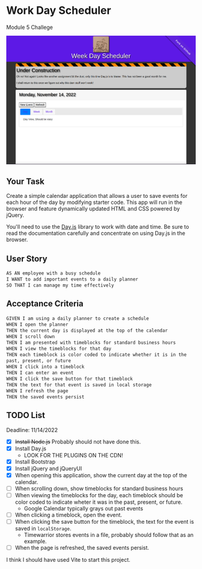 # Work Day Scheduler

Module 5 Challege

[![Work Day Scheduler](assets/images/work-day-scheduler.png)](https://jrcharney.github.io/work-day-scheduler/)

## Your Task

Create a simple calendar application that allows a user to save events for each hour of the day by modifying starter code. This app will run in the browser and feature dynamically updated HTML and CSS powered by jQuery.

You'll need to use the [Day.js](https://day.js.org/en/) library to work with date and time. Be sure to read the documentation carefully and concentrate on using Day.js in the browser.

## User Story

```
AS AN employee with a busy schedule
I WANT to add important events to a daily planner
SO THAT I can manage my time effectively
```

## Acceptance Criteria

```
GIVEN I am using a daily planner to create a schedule
WHEN I open the planner
THEN the current day is displayed at the top of the calendar
WHEN I scroll down
THEN I am presented with timeblocks for standard business hours
WHEN I view the timeblocks for that day
THEN each timeblock is color coded to indicate whether it is in the past, present, or future
WHEN I click into a timeblock
THEN I can enter an event
WHEN I click the save button for that timeblock
THEN the text for that event is saved in local storage
WHEN I refresh the page
THEN the saved events persist
```

## TODO List

Deadline: 11/14/2022

* [x] ~~Install Node.js~~ Probably should not have done this.
* [x] Install Day.js
    - LOOK FOR THE PLUGINS ON THE CDN!
* [x] Install Bootstrap
* [x] Install jQuery and jQueryUI
* [x] When opening this application, show the current day at the top of the calendar.
* [ ] When scrolling down, show timeblocks for standard business hours
* [ ] When viewing the timeblocks for the day, each timeblock should be color coded to indicate wheter it was in the past, present, or future.
    - Google Calendar typically grays out past events
* [ ] When clicking a timeblock, open the event.
* [ ] When clicking the save button for the timeblock, the text for the event is saved in `localStorage`.
    - Timewarrior stores events in a file, probably should follow that as an example.
* [ ] When the page is refreshed, the saved events persist.

I think I should have used Vite to start this project.
